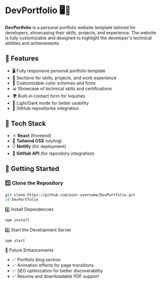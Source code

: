# DevPortfolio 🖥️💼

**DevPortfolio** is a personal portfolio website template tailored for developers, showcasing their skills, projects, and experience. The website is fully customizable and designed to highlight the developer's technical abilities and achievements.

## 🔹 Features  
- 🖥️ Fully responsive personal portfolio template  
- 📝 Sections for skills, projects, and work experience  
- 🎨 Customizable color schemes and fonts  
- 📊 Showcase of technical skills and certifications  
- 🌍 Built-in contact form for inquiries  
- 🌙 Light/Dark mode for better usability  
- 📂 GitHub repositories integration  

## 🔧 Tech Stack  
- ⚛️ **React** (frontend)  
- 🎨 **Tailwind CSS** (styling)  
- 🗄 **Netlify** (for deployment)  
- 🔗 **GitHub API** (for repository integration)  

## 🚀 Getting Started  

### 1️⃣ Clone the Repository  
```bash
git clone https://github.com/your-username/DevPortfolio.git  
cd DevPortfolio  
```
2️⃣ Install Dependencies
```bash
npm install  
```
3️⃣ Start the Development Server
```bash
npm start  
```
📡 Future Enhancements
- ✅ Portfolio blog section
- ✅ Animation effects for page transitions
- ✅ SEO optimization for better discoverability
- ✅ Resume and downloadable PDF support

